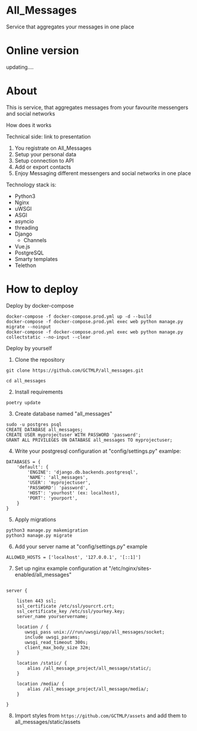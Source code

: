 # All_Messages
Service that aggregates your messages in one place


# Online version
updating....

# About

This is service, that aggregates messages from your favourite messengers and social networks

How does it works

Technical side: link to presentation

1. You registrate on All_Messages
2. Setup your personal data
3. Setup connection to API 
4. Add or export contacts
5. Enjoy Messaging different messengers and social networks in one place

Technology stack is:
  - Python3
  - Nginx
  - uWSGI
  - ASGI
  - asyncio
  - threading
  - Django
    - Channels
  - Vue.js
  - PostgreSQL
  - Smarty templates
  - Telethon

# How to deploy

Deploy by docker-compose 
```
docker-compose -f docker-compose.prod.yml up -d --build
docker-compose -f docker-compose.prod.yml exec web python manage.py migrate --noinput
docker-compose -f docker-compose.prod.yml exec web python manage.py collectstatic --no-input --clear 
```

Deploy by yourself

1. Clone the repository
```
git clone https://github.com/GCTMLP/all_messages.git
```
```
cd all_messages
```

2. Install requirements
```
poetry update
```

3. Create database named "all_messages"
```
sudo -u postgres psql
CREATE DATABASE all_messages;
CREATE USER myprojectuser WITH PASSWORD 'password';
GRANT ALL PRIVILEGES ON DATABASE all_messages TO myprojectuser;
```

4. Write your postgresql configuration at "config/settings.py"
examlpe:
```
DATABASES = {
    'default': {
        'ENGINE': 'django.db.backends.postgresql',
        'NAME': 'all_messages',
        'USER': 'myprojectuser',
        'PASSWORD': 'password',
        'HOST': 'yourhost' (ex: localhost),
        'PORT': 'yourport',
    }
}
```

5. Apply migrations
```
python3 manage.py makemigration
python3 manage.py migrate
```

6. Add your server name at "config/settings.py"
example
```
ALLOWED_HOSTS = ['localhost', '127.0.0.1', '[::1]']
```

7. Set up nginx
example configuration at "/etc/nginx/sites-enabled/all_messages"
```

server {

    listen 443 ssl;
    ssl_certificate /etc/ssl/yourcrt.crt;
    ssl_certificate_key /etc/ssl/yourkey.key;
    server_name yourservername;

    location / {
       uwsgi_pass unix:///run/uwsgi/app/all_messages/socket;
       include uwsgi_params;
       uwsgi_read_timeout 300s;
       client_max_body_size 32m;
    }

    location /static/ {
        alias /all_message_project/all_message/static/;
    }
    
    location /media/ {
        alias /all_message_project/all_message/media/;
    }

}
```

8. Import styles from ```https://github.com/GCTMLP/assets``` and add them to all_messages/static/assets
